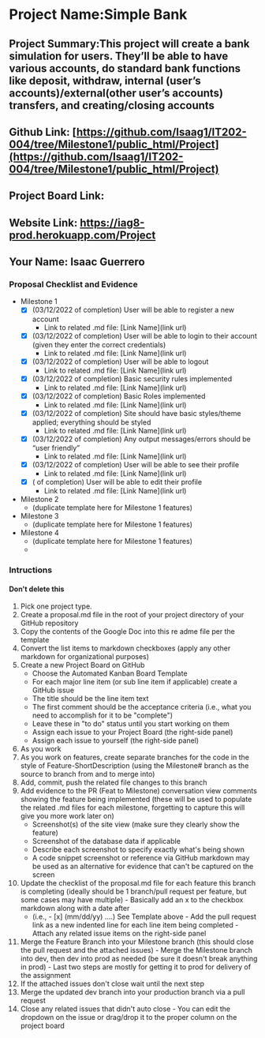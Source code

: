 # Project Name:Simple Bank
## Project Summary:This project will create a bank simulation for users. They’ll be able to have various accounts, do standard bank functions like deposit, withdraw, internal (user’s accounts)/external(other user’s accounts) transfers, and creating/closing accounts
## Github Link: [https://github.com/Isaag1/IT202-004/tree/Milestone1/public_html/Project](https://github.com/Isaag1/IT202-004/tree/Milestone1/public_html/Project)
## Project Board Link:
## Website Link: https://iag8-prod.herokuapp.com/Project
## Your Name: Isaac Guerrero

<!-- Line item / Feature template (use this for each bullet point) -- DO NOT DELETE THIS SECTION


- [ ] \(mm/dd/yyyy of completion) Feature Title (from the proposal bullet point, if it's a sub-point indent it properly)
  -  Link to related .md file: [Link Name](link url)

 End Line item / Feature Template -- DO NOT DELETE THIS SECTION --> 
 
 
### Proposal Checklist and Evidence

- Milestone 1
    - [x] \(03/12/2022 of completion) User will be able to register a new account
        -  Link to related .md file: [Link Name](link url)
    - [x] \(03/12/2022 of completion) User will be able to login to their account (given they enter the correct credentials)
        -  Link to related .md file: [Link Name](link url)
    - [x] \(03/12/2022 of completion) User will be able to logout
        -  Link to related .md file: [Link Name](link url)
    - [x] \(03/12/2022 of completion) Basic security rules implemented
        -  Link to related .md file: [Link Name](link url)
    - [x] \(03/12/2022 of completion) Basic Roles implemented
        -  Link to related .md file: [Link Name](link url)
    - [x] \(03/12/2022 of completion) Site should have basic styles/theme applied; everything should be styled
        -  Link to related .md file: [Link Name](link url)
    - [x] \(03/12/2022 of completion) Any output messages/errors should be “user friendly”
        -  Link to related .md file: [Link Name](link url)
    - [x] \(03/12/2022 of completion) User will be able to see their profile
        -  Link to related .md file: [Link Name](link url)
    - [x] \( of completion) User will be able to edit their profile
        -  Link to related .md file: [Link Name](link url)
- Milestone 2
  - (duplicate template here for Milestone 1 features)
- Milestone 3
  - (duplicate template here for Milestone 1 features)
- Milestone 4
  - (duplicate template here for Milestone 1 features)
  - 
### Intructions
#### Don't delete this
1. Pick one project type.
2. Create a proposal.md file in the root of your project directory of your GitHub repository
3. Copy the contents of the Google Doc into this re adme file per the template
4. Convert the list items to markdown checkboxes (apply any other markdown for organizational purposes)
5. Create a new Project Board on GitHub
   - Choose the Automated Kanban Board Template
   - For each major line item (or sub line item if applicable) create a GitHub issue
   - The title should be the line item text
   - The first comment should be the acceptance criteria (i.e., what you need to accomplish for it to be "complete")
   - Leave these in "to do" status until you start working on them
   - Assign each issue to your Project Board (the right-side panel)
   - Assign each issue to yourself (the right-side panel)
6. As you work
  1. As you work on features, create separate branches for the code in the style of Feature-ShortDescription (using the Milestone# branch as the source to branch from and to merge into)
  2. Add, commit, push the related file changes to this branch
  3. Add evidence to the PR (Feat to Milestone) conversation view comments showing the feature being implemented (these will be used to populate the related .md files for each milestone, forgetting to capture this will give you more work later on)
     - Screenshot(s) of the site view (make sure they clearly show the feature)
     - Screenshot of the database data if applicable
     - Describe each screenshot to specify exactly what's being shown
     - A code snippet screenshot or reference via GitHub markdown may be used as an alternative for evidence that can't be captured on the screen
  4. Update the checklist of the proposal.md file for each feature this branch is completing (ideally should be 1 branch/pull request per feature, but some cases may have multiple)
    - Basically add an x to the checkbox markdown along with a date after
      - (i.e.,   - [x] (mm/dd/yy) ....) See Template above
    - Add the pull request link as a new indented line for each line item being completed
    - Attach any related issue items on the right-side panel
  5. Merge the Feature Branch into your Milestone branch (this should close the pull request and the attached issues)
    - Merge the Milestone branch into dev, then dev into prod as needed (be sure it doesn't break anything in prod)
    - Last two steps are mostly for getting it to prod for delivery of the assignment 
  7. If the attached issues don't close wait until the next step
  8. Merge the updated dev branch into your production branch via a pull request
  9. Close any related issues that didn't auto close
    - You can edit the dropdown on the issue or drag/drop it to the proper column on the project board
